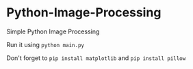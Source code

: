 # Python-Image-Processing

Simple Python Image Processing

Run it using `python main.py`

Don't forget to `pip install matplotlib` and `pip install pillow`
